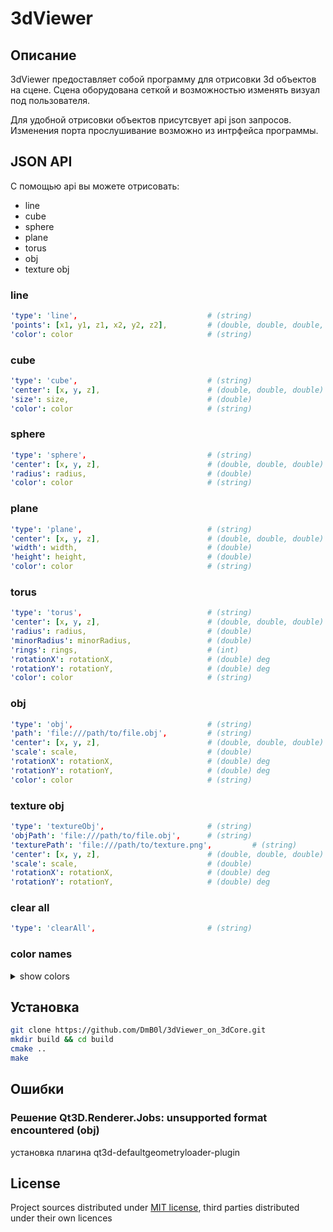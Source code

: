 # 3dViewer
## Описание
3dViewer предоставляет собой программу для отрисовки 3d объектов на сцене.
Сцена оборудована сеткой и возможностью изменять визуал под пользователя.

Для удобной отрисовки объектов присутсвует api json запросов. 
Изменения порта прослушивание возможно из интрфейса программы. 

## JSON API
С помощью api вы можете отрисовать:
- line
- cube
- sphere
- plane
- torus
- obj
- texture obj

### line
```yaml
'type': 'line',                             # (string)
'points': [x1, y1, z1, x2, y2, z2],         # (double, double, double, double, double, double) 
'color': color                              # (string)
```

### cube
```yaml
'type': 'cube',                             # (string)
'center': [x, y, z],                        # (double, double, double)
'size': size,                               # (double)
'color': color                              # (string)
```

### sphere
```yaml
'type': 'sphere',                           # (string)
'center': [x, y, z],                        # (double, double, double)
'radius': radius,                           # (double)
'color': color                              # (string)
```

### plane
```yaml
'type': 'plane',                            # (string)
'center': [x, y, z],                        # (double, double, double)
'width': width,                             # (double)
'height': height,                           # (double)
'color': color                              # (string)
```

### torus
```yaml
'type': 'torus',                            # (string)
'center': [x, y, z],                        # (double, double, double)
'radius': radius,                           # (double)
'minorRadius': minorRadius,                 # (double)
'rings': rings,                             # (int)
'rotationX': rotationX,                     # (double) deg
'rotationY': rotationY,                     # (double) deg
'color': color                              # (string)
```

### obj
```yaml
'type': 'obj',                              # (string)
'path': 'file:///path/to/file.obj',         # (string)
'center': [x, y, z],                        # (double, double, double)
'scale': scale,                             # (double)
'rotationX': rotationX,                     # (double) deg
'rotationY': rotationY,                     # (double) deg
'color': color                              # (string)
```

### texture obj
```yaml
'type': 'textureObj',                       # (string)
'objPath': 'file:///path/to/file.obj',      # (string)
'texturePath': 'file:///path/to/texture.png',         # (string)
'center': [x, y, z],                        # (double, double, double)
'scale': scale,                             # (double)
'rotationX': rotationX,                     # (double) deg
'rotationY': rotationY,                     # (double) deg
```

### clear all
```yaml
'type': 'clearAll',                         # (string)
```

### color names
<details>
  <summary>show colors</summary>
"aliceblue", "antiquewhite", "aqua", "aquamarine", "azure", "beige", "bisque", "black", "blanchedalmond", "blue", "blueviolet", "brown", "burlywood", "cadetblue", "chartreuse", "chocolate", "coral", "cornflowerblue", "cornsilk", "crimson", "cyan", "darkblue", "darkcyan", "darkgoldenrod", "darkgray", "darkgreen", "darkgrey", "darkkhaki", "darkmagenta", "darkolivegreen", "darkorange", "darkorchid", "darkred", "darksalmon", "darkseagreen", "darkslateblue", "darkslategray", "darkslategrey", "darkturquoise", "darkviolet", "deeppink", "deepskyblue", "dimgray", "dimgrey", "dodgerblue", "firebrick", "floralwhite", "forestgreen", "fuchsia", "gainsboro", "ghostwhite", "gold", "goldenrod", "gray", "green", "greenyellow", "grey", "honeydew", "hotpink", "indianred", "indigo", "ivory", "khaki", "lavender", "lavenderblush", "lawngreen", "lemonchiffon", "lightblue", "lightcoral", "lightcyan", "lightgoldenrodyellow", "lightgray", "lightgreen", "lightgrey", "lightpink", "lightsalmon", "lightseagreen", "lightskyblue", "lightslategray", "lightslategrey", "lightsteelblue", "lightyellow", "lime", "limegreen", "linen", "magenta", "maroon", "mediumaquamarine", "mediumblue", "mediumorchid", "mediumpurple", "mediumseagreen", "mediumslateblue", "mediumspringgreen", "mediumturquoise", "mediumvioletred", "midnightblue", "mintcream", "mistyrose", "moccasin", "navajowhite", "navy", "oldlace", "olive", "olivedrab", "orange", "orangered", "orchid", "palegoldenrod", "palegreen", "paleturquoise", "palevioletred", "papayawhip", "peachpuff", "peru", "pink", "plum", "powderblue", "purple", "red", "rosybrown", "royalblue", "saddlebrown", "salmon", "sandybrown", "seagreen", "seashell", "sienna", "silver", "skyblue", "slateblue", "slategray", "slategrey", "snow", "springgreen", "steelblue", "tan", "teal", "thistle", "tomato", "transparent", "turquoise", "violet", "wheat", "white", "whitesmoke", "yellow", "yellowgreen"
</details>

## Установка
```sh
git clone https://github.com/DmB0l/3dViewer_on_3dCore.git
mkdir build && cd build
cmake ..
make
```

## Ошибки
### Решение Qt3D.Renderer.Jobs: unsupported format encountered (obj)
установка плагина qt3d-defaultgeometryloader-plugin


## License
Project sources distributed under [MIT license](https://github.com/DmB0l/3dViewer_on_3dCore/blob/main/LICENSE), third parties distributed under their own licences
